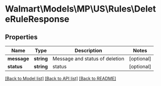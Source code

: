 # Walmart\Models\MP\US\Rules\DeleteRuleResponse

## Properties

Name | Type | Description | Notes
------------ | ------------- | ------------- | -------------
**message** | **string** | Message and status of deletion | [optional]
**status** | **string** | status | [optional]


[[Back to Model list]](./) [[Back to API list]](../../../../../README.md#supported-apis) [[Back to README]](../../../../../README.md)

